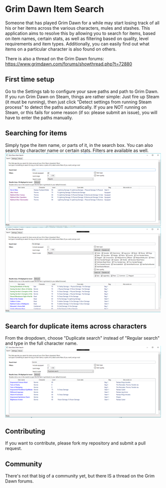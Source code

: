 # Grim Dawn Item Search

Someone that has played Grim Dawn for a while may start losing track of all his or her items across the various characters, mules and stashes. This application aims to resolve this by allowing you to search for items, based on item names, certain stats, as well as filtering based on quality, level requirements and item types. Additionally, you can easily find out what items on a particular character is also found on others.

There is also a thread on the Grim Dawn forums: https://www.grimdawn.com/forums/showthread.php?t=72880

## First time setup
Go to the Settings tab to configure your save paths and path to Grim Dawn. If you run Grim Dawn on Steam, things are rather simple: Just fire up Steam (it must be running), then just click "Detect settings from running Steam process" to detect the paths automatically. If you are NOT running on Steam, or this fails for some reason (if so: please submit an issue), you will have to enter the paths manually.

## Searching for items
Simply type the item name, or parts of it, in the search box. You can also search by character name or certain stats. Filters are available as well.
![Regular search](https://github.com/hallgeirl/gd-item-search/blob/master/assets/GDItemSearchRegularSearch.png)
![Regular search on stats](https://github.com/hallgeirl/gd-item-search/blob/master/assets/GDItemSearchQualityFilter.png)

## Search for duplicate items across characters
From the dropdown, choose "Duplicate search" instead of "Regular search" and type in the full character name.
![Regular search](https://github.com/hallgeirl/gd-item-search/blob/master/assets/GDItemSearchDuplicateSearch.png)

## Contributing
If you want to contribute, please fork my repository and submit a pull request. 

## Community
There's not that big of a community yet, but there IS a thread on the Grim Dawn forums. 
